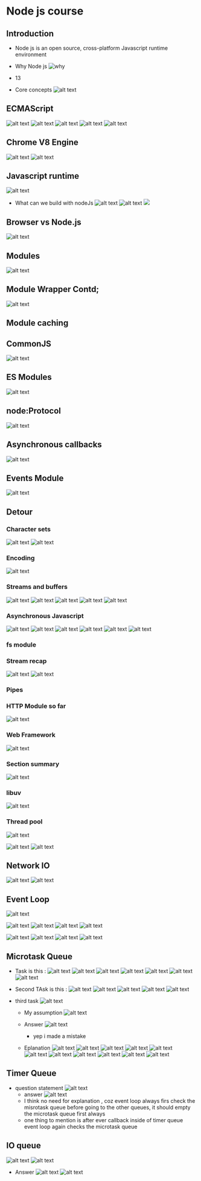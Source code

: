 # Node js course

## Introduction

- Node js is an open source, cross-platform Javascript runtime environment

- Why Node js
  ![why](images/image.png)
- 13

- Core concepts
  ![alt text](images/image-1.png)

## ECMAScript

![alt text](images/image-4.png)
![alt text](images/image-3.png)
![alt text](images/image-6.png)
![alt text](images/image-7.png)
![alt text](images/image-5.png)

## Chrome V8 Engine

![alt text](images/image-8.png)
![alt text](images/image-9.png)

## Javascript runtime

![alt text](images/image-10.png)

- What can we build with nodeJs
  ![alt text](images/image-11.png)
  ![alt text](images/image-12.png)
  ![ ](images/image-13.png)

## Browser vs Node.js

![alt text](images/image-14.png)

## Modules

![alt text](images/pt-2/image-1.1.png)

## Module Wrapper Contd;

![alt text](images/pt-2/image.png)

## Module caching

## CommonJS

![alt text](images/pt-2/image-1.2.png)

## ES Modules

![alt text](images/pt-2/image-1.3.png)

## node:Protocol

![alt text](images/pt-2/image-1.4.png)

## Asynchronous callbacks

![alt text](images/pt-2/image-1.5.png)

## Events Module

![alt text](images/pt-2/image-1.6.png)

## Detour

### Character sets

![alt text](images/pt-2/image-1.7.png)
![alt text](images/pt-2/image-1.8.png)

### Encoding

![alt text](images/pt-2/image-1.9.png)

### Streams and buffers

![alt text](images/pt-2/image-2.0.png)
![alt text](images/pt-2/image-2.1.png)
![alt text](images/pt-2/image-2.2.png)
![alt text](images/pt-2/image-2.3.png)
![alt text](images/pt-2/image-2.4.png)

### Asynchronous Javascript

![alt text](images/pt-2/image-2-5.png)
![alt text](images/pt-2/image-2.5.png)
![alt text](images/pt-2/image-2.6.png)
![alt text](images/pt-2/image-2.7.png)
![alt text](images/pt-2/image-2.8.png)
![alt text](images/pt-2/image-2.9.png)

### fs module

### Stream recap

![alt text](image.png)
![alt text](image-1.png)

### Pipes

### HTTP Module so far

![alt text](image-2.png)

### Web Framework

![alt text](image-3.png)

### Section summary

![alt text](image-4.png)

### libuv

![alt text](image-5.png)

### Thread pool

![alt text](image-6.png)

![alt text](image-7.png)
![alt text](image-8.png)

## Network IO

![alt text](image-9.png)
![alt text](image-10.png)

## Event Loop

![alt text](image-11.png)

![alt text](image-12.png)
![alt text](image-14.png)
![alt text](image-13.png)
![alt text](image-15.png)

![alt text](image-16.png)
![alt text](image-17.png)
![alt text](image-19.png)
![alt text](image-20.png)

## Microtask Queue

- Task is this :
  ![alt text](image-27.png)
  ![alt text](image-21.png)
  ![alt text](image-22.png)
  ![alt text](image-23.png)
  ![alt text](image-24.png)
  ![alt text](image-25.png)
  ![alt text](image-26.png)

- Second TAsk is this :
  ![alt text](image-28.png)
  ![alt text](image-29.png)
  ![alt text](image-30.png)
  ![alt text](image-31.png)
  ![alt text](image-32.png)

- third task
  ![alt text](image-35.png)

  - My assumption
    ![alt text](image-34.png)
  - Answer
    ![alt text](image-36.png)

    - yep i made a mistake

  - Eplanation
    ![alt text](image-37.png)
    ![alt text](image-38.png)
    ![alt text](image-39.png)
    ![alt text](image-41.png)
    ![alt text](image-40.png)
    ![alt text](image-42.png)
    ![alt text](image-43.png)
    ![alt text](image-44.png)
    ![alt text](image-45.png)
    ![alt text](image-46.png)
    ![alt text](image-47.png)

## Timer Queue

- question statement
  ![alt text](image-48.png)
  - answer
    ![alt text](image-49.png)
  - I think no need for explanation , coz event loop always firs check the misrotask queue before going to the other queues, it should empty the microtask queue first always
  - one thing to mention is after ever callback inside of timer queue event loop again checks the microtask queue

## IO queue

![alt text](image-50.png)
![alt text](image-51.png)

- Answer
  ![alt text](image-52.png)
  ![alt text](image-53.png)

